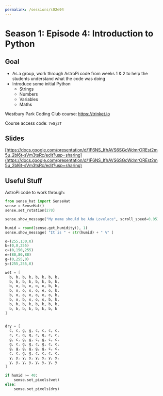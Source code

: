 ```yaml
---
permalink: /sessions/s02e04
---
```

# Season 1: Episode 4: Introduction to Python

## Goal

- As a group, work through AstroPi code from weeks 1 & 2 to help the students understand what the code was doing
- Introduce some initial Python
    - Strings
    - Numbers
    - Variables
    - Maths

Westbury Park Coding Club course: https://trinket.io

Course access code: `7eGj3T`

## Slides

[https://docs.google.com/presentation/d/1F6NS_IfhAVS6SGcWdmrOREst2m5u_2bI6t-sVm3tsRc/edit?usp=sharing](https://docs.google.com/presentation/d/1F6NS_IfhAVS6SGcWdmrOREst2m5u_2bI6t-sVm3tsRc/edit?usp=sharing)

## Useful Stuff

AstroPi code to work through:

```python
from sense_hat import SenseHat
sense = SenseHat()
sense.set_rotation(270)

sense.show_message("My name should be Ada Lovelace", scroll_speed=0.05)

humid = round(sense.get_humidity(), 1)
sense.show_message( "It is " + str(humid) + " %" )

o=(255,130,0)
b=(0,0,255)
c=(0,150,255)
e=(80,80,80)
g=(0,255,0)
y=(255,255,0)

wet = [
  b, b, b, b, b, b, b, b,
  b, b, b, b, b, b, b, b,
  b, o, b, o, o, o, b, b,
  b, o, o, o, o, e, o, b,
  b, o, o, o, o, o, o, b,
  b, o, b, o, o, o, b, b,
  b, b, b, b, b, b, b, b,
  b, b, b, b, b, b, b, b
]


dry = [
  c, c, g, g, c, c, c, c,
  c, c, g, g, c, g, c, c,
  g, c, g, g, c, g, c, c,
  g, c, g, g, c, g, c, c,
  g, g, g, g, g, g, c, c,
  c, c, g, g, c, c, c, c,
  y, y, y, y, y, y, y, y,
  y, y, y, y, y, y, y, y
]

if humid >= 40:
    sense.set_pixels(wet)
else:
    sense.set_pixels(dry)

```


